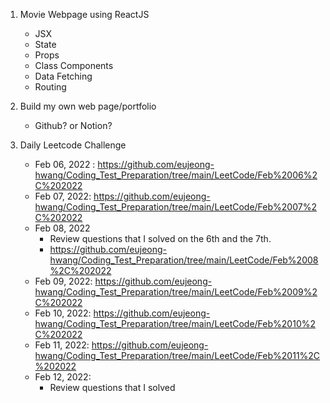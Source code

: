1. Movie Webpage using ReactJS
    - JSX
    - State
    - Props
    - Class Components
    - Data Fetching
    - Routing

2. Build my own web page/portfolio
    - Github? or Notion?

3. Daily Leetcode Challenge
    - Feb 06, 2022 : https://github.com/eujeong-hwang/Coding_Test_Preparation/tree/main/LeetCode/Feb%2006%2C%202022
    - Feb 07, 2022: https://github.com/eujeong-hwang/Coding_Test_Preparation/tree/main/LeetCode/Feb%2007%2C%202022
    - Feb 08, 2022
        - Review questions that I solved on the 6th and the 7th.
        - https://github.com/eujeong-hwang/Coding_Test_Preparation/tree/main/LeetCode/Feb%2008%2C%202022
    - Feb 09, 2022: https://github.com/eujeong-hwang/Coding_Test_Preparation/tree/main/LeetCode/Feb%2009%2C%202022
    - Feb 10, 2022: https://github.com/eujeong-hwang/Coding_Test_Preparation/tree/main/LeetCode/Feb%2010%2C%202022
    - Feb 11, 2022: https://github.com/eujeong-hwang/Coding_Test_Preparation/tree/main/LeetCode/Feb%2011%2C%202022
    - Feb 12, 2022: 
        - Review questions that I solved